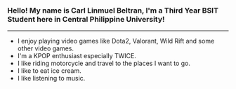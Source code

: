 ### Hello! My name is Carl Linmuel Beltran, I'm a Third Year BSIT Student here in Central Philippine University!

*** ***
- I enjoy playing video games like Dota2, Valorant, Wild Rift and some other video games.
- I'm a KPOP enthusiast especially TWICE.
- I like riding motorcycle and travel to the places I want to go.
- I like to eat ice cream.
- I like listening to music.



